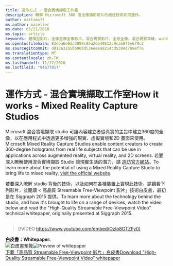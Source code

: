 ```yaml
---
title: 運作方式 - 混合實境擷取工作室
description: 瞭解 Microsoft 360 度全像攝影影片的絕佳技術如何運作。
author: mattzmsft
ms.author: mazeller
ms.date: 03/21/2018
ms.topic: article
keywords: 體積型影片，全像全像全像影片、混合現實影片、全息全像、混合現實耳機、windows mixed reality 耳機、虛擬實境耳機
ms.openlocfilehash: 83eba6e0dc3099c85a2db40512c9cae8f5e679c2
ms.sourcegitcommit: dd13a32a5bb90bd53eeeea8214cd5384d7b9ef76
ms.translationtype: MT
ms.contentlocale: zh-TW
ms.lasthandoff: 11/17/2020
ms.locfileid: "94677817"
---
```

# <a name="how-it-works---mixed-reality-capture-studios"></a><span data-ttu-id="9116e-104">運作方式 - 混合實境擷取工作室</span><span class="sxs-lookup"><span data-stu-id="9116e-104">How it works - Mixed Reality Capture Studios</span></span>

<span data-ttu-id="9116e-105">Microsoft 混合實境擷取 studio 可讓內容建立者從真實的主旨中建立360度的全像，以在應用程式中透過更多增強的現實、虛擬實境和2D 畫面來使用。</span><span class="sxs-lookup"><span data-stu-id="9116e-105">Microsoft Mixed Reality Capture Studios enable content creators to create 360-degree holograms from real life subjects that can be use in applications across augmented reality, virtual reality, and 2D screens.</span></span> <span data-ttu-id="9116e-106">若要深入瞭解使用混合實境擷取 Studio 讓現實生活的潛力，請 [造訪官方網站](https://www.microsoft.com//mixed-reality/capture-studios)。</span><span class="sxs-lookup"><span data-stu-id="9116e-106">To learn more about the potential of using a Mixed Reality Capture Studio to bring life to mixed reality, [visit the official website](https://www.microsoft.com//mixed-reality/capture-studios).</span></span>

<span data-ttu-id="9116e-107">若要深入瞭解 studio 背後的技術，以及如何在各種裝置上實現此技術，請觀看下列影片，並閱讀 < 高品質 Streamable Free-Viewpoint 影片」技術白皮書，最初是在 Siggraph 2015 提供。</span><span class="sxs-lookup"><span data-stu-id="9116e-107">To learn more about the technology behind the studio, and how it's brought to life on a range of devices, watch the video below and read the "High-Quality Streamable Free-Viewpoint Video" technical whitepaper, originally presented at Siggraph 2015.</span></span>
<br>
<br>
>[!VIDEO https://www.youtube.com/embed/OzIo8OTZFy0]


<span data-ttu-id="9116e-108">**白皮書：**</span><span class="sxs-lookup"><span data-stu-id="9116e-108">**Whitepaper:**</span></span><br>
<span data-ttu-id="9116e-109">![白皮書預覽](images/siggraph-whitepaper-thumb-200px.png)</span><span class="sxs-lookup"><span data-stu-id="9116e-109">![Preview of whitepaper](images/siggraph-whitepaper-thumb-200px.png)</span></span><br>
[<span data-ttu-id="9116e-110">下載「高品質 Streamable Free-Viewpoint 影片」白皮書</span><span class="sxs-lookup"><span data-stu-id="9116e-110">Download "High-Quality Streamable Free-Viewpoint Video" whitepaper</span></span>](images/high-quality-streamable-free-viewpoint-video.pdf)
